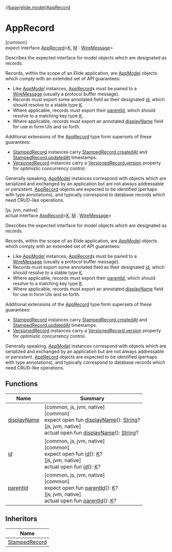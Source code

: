 //[base](../../../index.md)/[elide.model](../index.md)/[AppRecord](index.md)

# AppRecord

[common]\
expect interface [AppRecord](index.md)&lt;[K](index.md), [M](index.md) : [WireMessage](../-wire-message/index.md)&gt;

Describes the expected interface for model objects which are designated as records.

Records, within the scope of an Elide application, are [AppModel](../-app-model/index.md) objects which comply with an extended set of API guarantees:

- 
   Like [AppModel](../-app-model/index.md) instances, [AppRecord](index.md)s must be paired to a [WireMessage](index.md) (usually a protocol buffer message).
- 
   Records must export some annotated field as their designated [id](id.md), which should resolve to a stable type [K](index.md).
- 
   Where applicable, records must export their [parentId](parent-id.md), which should resolve to a matching key type [K](index.md).
- 
   Where applicable, records must export an annotated [displayName](display-name.md) field for use in form UIs and so forth.

Additional extensions of the [AppRecord](index.md) type form supersets of these guarantees:

- 
   [StampedRecord](../-stamped-record/index.md) instances carry [StampedRecord.createdAt](../-stamped-record/created-at.md) and [StampedRecord.updatedAt](../-stamped-record/updated-at.md) timestamps.
- 
   [VersionedRecord](../-versioned-record/index.md) instances carry a [VersionedRecord.version](../-versioned-record/version.md) property for optimistic concurrency control.

Generally speaking, [AppModel](../-app-model/index.md) instances correspond with objects which are serialized and exchanged by an application but are not always addressable or persistent. [AppRecord](index.md) objects are expected to be identified (perhaps with type annotations), and typically correspond to database records which need CRUD-like operations.

[js, jvm, native]\
actual interface [AppRecord](index.md)&lt;[K](index.md), [M](index.md) : [WireMessage](../-wire-message/index.md)&gt;

Describes the expected interface for model objects which are designated as records.

Records, within the scope of an Elide application, are [AppModel](../-app-model/index.md) objects which comply with an extended set of API guarantees:

- 
   Like [AppModel](../-app-model/index.md) instances, [AppRecord](index.md)s must be paired to a [WireMessage](index.md) (usually a protocol buffer message).
- 
   Records must export some annotated field as their designated [id](id.md), which should resolve to a stable type [K](index.md).
- 
   Where applicable, records must export their [parentId](parent-id.md), which should resolve to a matching key type [K](index.md).
- 
   Where applicable, records must export an annotated [displayName](display-name.md) field for use in form UIs and so forth.

Additional extensions of the [AppRecord](index.md) type form supersets of these guarantees:

- 
   [StampedRecord](../-stamped-record/index.md) instances carry [StampedRecord.createdAt](../-stamped-record/created-at.md) and [StampedRecord.updatedAt](../-stamped-record/updated-at.md) timestamps.
- 
   [VersionedRecord](../-versioned-record/index.md) instances carry a [VersionedRecord.version](../-versioned-record/version.md) property for optimistic concurrency control.

Generally speaking, [AppModel](../-app-model/index.md) instances correspond with objects which are serialized and exchanged by an application but are not always addressable or persistent. [AppRecord](index.md) objects are expected to be identified (perhaps with type annotations), and typically correspond to database records which need CRUD-like operations.

## Functions

| Name | Summary |
|---|---|
| [displayName](display-name.md) | [common, js, jvm, native]<br>[common]<br>expect open fun [displayName](display-name.md)(): [String](https://kotlinlang.org/api/latest/jvm/stdlib/kotlin/-string/index.html)?<br>[js, jvm, native]<br>actual open fun [displayName](display-name.md)(): [String](https://kotlinlang.org/api/latest/jvm/stdlib/kotlin/-string/index.html)? |
| [id](id.md) | [common, js, jvm, native]<br>[common]<br>expect open fun [id](id.md)(): [K](index.md)?<br>[js, jvm, native]<br>actual open fun [id](id.md)(): [K](index.md)? |
| [parentId](parent-id.md) | [common, js, jvm, native]<br>[common]<br>expect open fun [parentId](parent-id.md)(): [K](index.md)?<br>[js, jvm, native]<br>actual open fun [parentId](parent-id.md)(): [K](index.md)? |

## Inheritors

| Name |
|---|
| [StampedRecord](../-stamped-record/index.md) |

